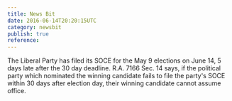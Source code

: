 ```yaml
---
title: News Bit
date: 2016-06-14T20:20:15UTC
category: newsbit
publish: true
reference:
---
```


The Liberal Party has filed its SOCE for the May 9 elections on June 14, 5 days late after the 30 day deadline.
R.A. 7166 Sec. 14 says, if the political party which nominated the winning candidate fails to file the party's SOCE within 30 days after election day, their winning candidate cannot assume office.
